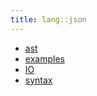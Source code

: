 ```yaml
---
title: lang::json
---
```



* [ast](../../../Library/lang/json/ast)
* [examples](../../../Library/lang/json/examples)
* [IO](../../../Library/lang/json/IO.md)
* [syntax](../../../Library/lang/json/syntax)